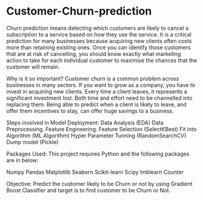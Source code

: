 # Customer-Churn-prediction

Churn prediction means detecting which customers are likely to cancel a subscription to a service based on how they use the service. It is a critical prediction for many businesses because acquiring new clients often costs more than retaining existing ones. Once you can identify those customers that are at risk of cancelling, you should know exactly what marketing action to take for each individual customer to maximise the chances that the customer will remain.

Why is it so important?
Customer churn is a common problem across businesses in many sectors. If you want to grow as a company, you have to invest in acquiring new clients. Every time a client leaves, it represents a significant investment lost. Both time and effort need to be channelled into replacing them. Being able to predict when a client is likely to leave, and offer them incentives to stay, can offer huge savings to a business.

Steps involved in Model Deployment:
Data Analysis (EDA)
Data Preprocessing.
Feature Engineering.
Feature Selection (SelectKBest)
Fit into Algorithm (ML Algorithm)
Hyper Parameter Tunning (RandomSearchCV)
Dump model (Pickle)

Packages Used:
This project requires Python and the following packages are in below:

Numpy
Pandas
Matplotlib
Seaborn
Scikit-learn
Scipy
Imblearn
Counter

Objective:
Predict the customer likely to be Churn or not by using Gradient Boost Classifier and target is to find customer to be Churn or Not.
